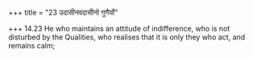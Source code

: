 +++
title = "23 उदासीनवदासीनो गुणैर्यो"

+++
14.23 He who maintains an attitude of indifference, who is not disturbed
by the Qualities, who realises that it is only they who act, and remains
calm;

